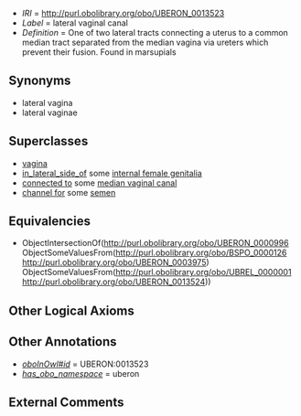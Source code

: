  * *IRI* = http://purl.obolibrary.org/obo/UBERON_0013523
 * *Label* = lateral vaginal canal
 * *Definition* = One of two lateral tracts connecting a uterus to a common median tract separated from the median vagina via ureters which prevent their fusion. Found in marsupials

## Synonyms

 * lateral vagina
 * lateral vaginae

## Superclasses

 * [vagina](../../UBERON/96/UBERON_0000996.md)
 * [in_lateral_side_of](../../BSPO/26/BSPO_0000126.md) some [internal female genitalia](../../UBERON/75/UBERON_0003975.md)
 * [connected to](../../UBREL/01/UBREL_0000001.md) some [median vaginal canal](../../UBERON/24/UBERON_0013524.md)
 * [channel for](../../core#channel/or/core#channel_for.md) some [semen](../../UBERON/68/UBERON_0001968.md)

## Equivalencies

 * ObjectIntersectionOf(<http://purl.obolibrary.org/obo/UBERON_0000996> ObjectSomeValuesFrom(<http://purl.obolibrary.org/obo/BSPO_0000126> <http://purl.obolibrary.org/obo/UBERON_0003975>) ObjectSomeValuesFrom(<http://purl.obolibrary.org/obo/UBREL_0000001> <http://purl.obolibrary.org/obo/UBERON_0013524>))

## Other Logical Axioms


## Other Annotations

 * *[oboInOwl#id](../../id/oboInOwl#id.md)* = UBERON:0013523
 * *[has_obo_namespace](../../ce/oboInOwl#hasOBONamespace.md)* = uberon

## External Comments

